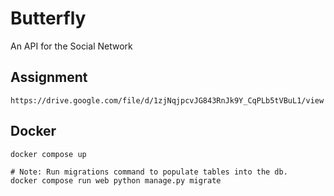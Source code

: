 # Butterfly

An API for the Social Network

## Assignment 

    https://drive.google.com/file/d/1zjNqjpcvJG843RnJk9Y_CqPLb5tVBuL1/view

## Docker 

    docker compose up

    # Note: Run migrations command to populate tables into the db.
    docker compose run web python manage.py migrate